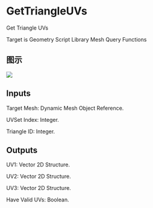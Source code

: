 # GetTriangleUVs

Get Triangle UVs

Target is Geometry Script Library Mesh Query Functions

## 图示

![]($-20221218-19120926.png)

## Inputs

Target Mesh: Dynamic Mesh Object Reference.

UVSet Index: Integer.

Triangle ID: Integer.  

## Outputs

UV1: Vector 2D Structure.

UV2: Vector 2D Structure.

UV3: Vector 2D Structure.

Have Valid UVs: Boolean.

